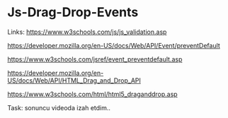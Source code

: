 # Js-Drag-Drop-Events

Links:
https://www.w3schools.com/js/js_validation.asp

https://developer.mozilla.org/en-US/docs/Web/API/Event/preventDefault

https://www.w3schools.com/jsref/event_preventdefault.asp

https://developer.mozilla.org/en-US/docs/Web/API/HTML_Drag_and_Drop_API

https://www.w3schools.com/html/html5_draganddrop.asp


Task: sonuncu videoda izah etdim..
